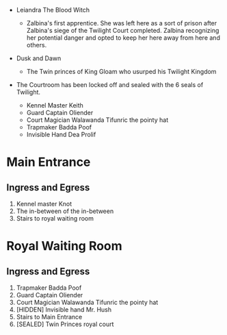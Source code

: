 - Leiandra The Blood Witch
    - Zalbina's first apprentice. She was left here as a sort of prison after Zalbina's siege of the Twilight Court completed. Zalbina recognizing her potential danger and opted to keep her here away from here and others.

- Dusk and Dawn
    - The Twin princes of King Gloam who usurped his Twilight Kingdom

- The Courtroom has been locked off and sealed with the 6 seals of Twilight. 
    - Kennel Master     Keith
    - Guard Captain     Oliender
    - Court Magician    Walawanda Tifunric the pointy hat
    - Trapmaker         Badda Poof
    - Invisible Hand    Dea Prolif

# Main Entrance
## Ingress and Egress
1. Kennel master Knot
2. The in-between of the in-between
3. Stairs to royal waiting room

# Royal Waiting Room
## Ingress and Egress
1. Trapmaker Badda Poof
2. Guard Captain Oliender
3. Court Magician Walawanda Tifunric the pointy hat
4. [HIDDEN] Invisible hand Mr. Hush
5. Stairs to Main Entrance
6. [SEALED] Twin Princes royal court
